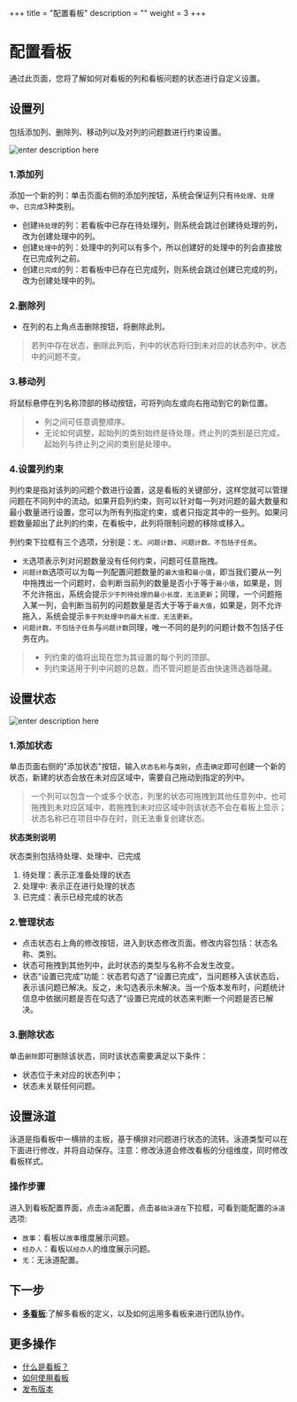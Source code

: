 ﻿+++
title = "配置看板"
description = ""
weight = 3
+++

# 配置看板

通过此页面，您将了解如何对看板的列和看板问题的状态进行自定义设置。

## 设置列

包括添加列、删除列、移动列以及对列的问题数进行约束设置。

![enter description here](/docs/user-guide/agile/imge/image23.png)

### 1.添加列

添加一个新的列：单击页面右侧的添加列按钮，系统会保证列只有`待处理`、`处理中`、`已完成`3种类别。

- 创建`待处理`的列：若看板中已存在待处理列，则系统会跳过创建待处理的列，改为创建处理中的列。
- 创建`处理中`的列：处理中的列可以有多个，所以创建好的处理中的列会直接放在已完成列之前。
- 创建`已完成`的列：若看板中已存在已完成列，则系统会跳过创建已完成的列，改为创建处理中的列。

### 2.删除列

- 在列的右上角点击删除按钮，将删除此列。

<blockquote class="note">
若列中存在状态，删除此列后，列中的状态将归到未对应的状态列中，状态中的问题不变。 
</blockquote>

### 3.移动列

将鼠标悬停在列名称顶部的移动按钮，可将列向左或向右拖动到它的新位置。

<blockquote class="note">
  <ul>
  <li>列之间可任意调整顺序。</li>
  <li>无论如何调整，起始列的类别始终是待处理，终止列的类别是已完成，起始列与终止列之间的类别是处理中。</li>
  </ul>
  </blockquote>

### 4.设置列约束

列约束是指对该列的问题个数进行设置，这是看板的关键部分，这样您就可以管理问题在不同列中的流动。如果开启列约束，则可以针对每一列对问题的最大数量和最小数量进行设置，您可以为所有列指定约束，或者只指定其中的一些列。如果问题数量超出了此列的约束，在看板中，此列将限制问题的移除或移入。

列约束下拉框有三个选项，分别是：`无`、`问题计数`、`问题计数，不包括子任务`。

- `无`选项表示列对问题数量没有任何约束，问题可任意拖拽。
- `问题计数`选项可以为每一列配置问题数量的`最大值`和`最小值`，即当我们要从一列中拖拽出一个问题时，会判断当前列的数量是否小于等于`最小值`，如果是，则不允许拖出，系统会提示`少于列待处理的最小长度，无法更新`；同理，一个问题拖入某一列，会判断当前列的问题数量是否大于等于`最大值`，如果是，则不允许拖入，系统会提示`多于列处理中的最大长度，无法更新`。
- `问题计数，不包括子任务`与`问题计数`同理，唯一不同的是列的问题计数不包括子任务在内。 

<blockquote class="note">
  <ul>
  <li>列约束的值将出现在您为其设置的每个列的顶部。</li>
  <li>列约束适用于列中问题的总数，而不管问题是否由快速筛选器隐藏。</li>
  </ul>
  </blockquote>


## 设置状态

![enter description here](/docs/user-guide/agile/imge/image24.png)

### 1.添加状态

单击页面右侧的"添加状态"按钮，输入`状态名称`与`类别`，点击`确定`即可创建一个新的状态，新建的状态会放在未对应区域中，需要自己拖动到指定的列中。

<blockquote class="note">
一个列可以包含一个或多个状态，列里的状态可拖拽到其他任意列中，也可拖拽到未对应区域中，若拖拽到未对应区域中则该状态不会在看板上显示；状态名称已在项目中存在时，则无法重复创建状态。 
</blockquote>

**状态类别说明**

状态类别包括待处理、处理中、已完成

1. 待处理：表示正准备处理的状态
2. 处理中: 表示正在进行处理的状态
3. 已完成：表示已经完成的状态


### 2.管理状态

- 点击状态右上角的修改按钮，进入到状态修改页面。修改内容包括：状态名称、类别。
- 状态可拖拽到其他列中，此时状态的类型与名称不会发生改变。
- 状态“设置已完成”功能：状态若勾选了“设置已完成”，当问题移入该状态后，表示该问题已解决。反之，未勾选表示未解决。当一个版本发布时，问题统计信息中依据问题是否在勾选了“设置已完成的状态来判断一个问题是否已解决。


### 3.删除状态
单击`删除`即可删除该状态，同时该状态需要满足以下条件：

- 状态位于未对应的状态列中；
- 状态未关联任何问题。

## 设置泳道

泳道是指看板中一横排的主板，基于横排对问题进行状态的流转。泳道类型可以在下面进行修改，并将自动保存。注意：修改泳道会修改看板的分组维度，同时修改看板样式。

### 操作步骤
进入到看板配置界面，点击`泳道`配置，点击`基础泳道在`下拉框，可看到能配置的`泳道`选项:

- `故事`：看板以`故事`维度展示问题。
- `经办人`：看板以`经办人`的维度展示问题。
- `无`：无泳道配置。

## 下一步

- [**多看板**](../kanban):了解多看板的定义，以及如何运用多看板来进行团队协作。

## 更多操作

- [什么是看板？](../../sprint)
- [如何使用看板](../../sprint/manage-kanban)
- [发布版本](../../release)
